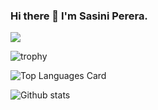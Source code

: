 ### Hi there 👋 I'm Sasini Perera.

![](https://komarev.com/ghpvc/?username=your-github-chamalka123)

![trophy](https://github-profile-trophy.vercel.app/?username=rhy-ma&title=Repositories,Commits,PullRequest,Issues,Stars)


![Top Languages Card](https://github-readme-stats.vercel.app/api/top-langs/?username=chamalka123&layout=compact)

![Github stats](https://github-readme-stats.vercel.app/api?username=chamalka123&theme=https://camo.githubusercontent.com/f988c71fa45f3fd21b46790737aa72de8dd3258c527f5850c62983b018cb8307/68747470733a2f2f6769746875622d726561646d652d73746174732e76657263656c2e6170702f6170693f757365726e616d653d616e7572616768617a72612673686f775f69636f6e733d7472756526686964653d636f6e74726962732c7072732663616368655f7365636f6e64733d3836343030267468656d653d64656661756c74=true&count_private=true)

<!--
**chamalka123/chamalka123** is a ✨ _special_ ✨ repository because its `README.md` (this file) appears on your GitHub profile.

Here are some ideas to get you started:


- 🌱 I’m currently learning ...
- 👯 I’m looking to collaborate on ...
- 🤔 I’m looking for help with ...
- 💬 Ask me about ...
- 📫 How to reach me: ...
- 😄 Pronouns: ...
- ⚡ Fun fact: ...
-->
